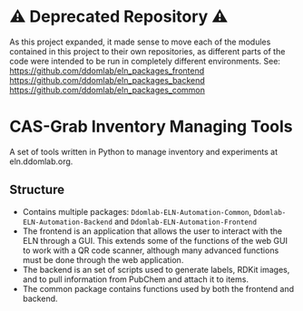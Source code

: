 # ⚠ Deprecated Repository ⚠
As this project expanded, it made sense to move each of the modules contained in this project to their own repositories, as different parts of the code were intended to be run in completely different environments. 
See:
https://github.com/ddomlab/eln_packages_frontend
https://github.com/ddomlab/eln_packages_backend
https://github.com/ddomlab/eln_packages_common

# CAS-Grab Inventory Managing Tools

A set of tools written in Python to manage inventory and experiments at eln.ddomlab.org.
## Structure
- Contains multiple packages: `Ddomlab-ELN-Automation-Common`, `Ddomlab-ELN-Automation-Backend` and `Ddomlab-ELN-Automation-Frontend`
- The frontend is an application that allows the user to interact with the ELN through a GUI. This extends some of the functions of the web GUI to work with a QR code scanner, although many advanced functions must be done through the web application.
- The backend is an set of scripts used to generate labels, RDKit images, and to pull information from PubChem and attach it to items.
- The common package contains functions used by both the frontend and backend.
